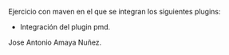 Ejercicio con maven en el que se integran los siguientes plugins:

* Integración del plugin pmd.


Jose Antonio Amaya Nuñez.